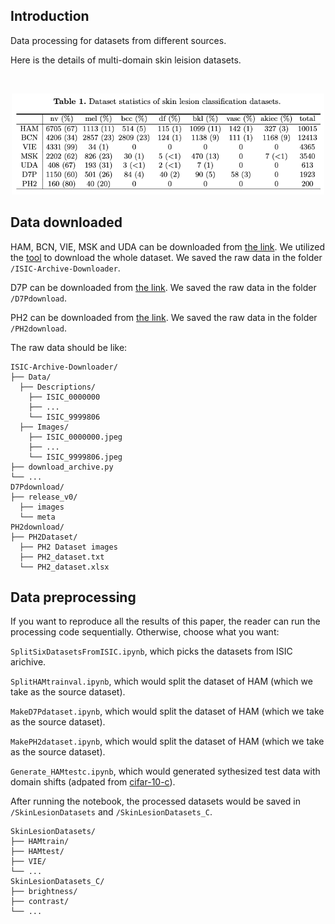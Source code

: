 ## Introduction

Data processing for datasets from different sources.

Here is the details of multi-domain skin leision datasets.

<br/> <div align=center><img src="../figs/datatable.png" width="500px"/></div>


## Data downloaded

HAM, BCN, VIE, MSK and UDA can be downloaded from [the link](https://challenge.isic-archive.com/data/). We utilized the [tool](https://github.com/GalAvineri/ISIC-Archive-Downloader) to download the whole dataset. We saved the raw data in the folder `/ISIC-Archive-Downloader`.

D7P can be downloaded from [the link](https://challenge.isic-archive.com/data/). We saved the raw data in the folder `/D7Pdownload`.

PH2 can be downloaded from [the link](https://challenge.isic-archive.com/data/). We saved the raw data in the folder `/PH2download`.

The raw data should be like:

```
ISIC-Archive-Downloader/
├── Data/
  ├── Descriptions/
    ├── ISIC_0000000
    ├── ...
    └── ISIC_9999806
  ├── Images/
    ├── ISIC_0000000.jpeg
    ├── ...
    └── ISIC_9999806.jpeg
├── download_archive.py
└── ...
D7Pdownload/
├── release_v0/
  ├── images
  └── meta
PH2download/
├── PH2Dataset/
  ├── PH2 Dataset images
  ├── PH2_dataset.txt
  └── PH2_dataset.xlsx
```

## Data preprocessing

If you want to reproduce all the results of this paper, the reader can run the processing code sequentially. Otherwise, choose what you want:

`SplitSixDatasetsFromISIC.ipynb`, which picks the datasets from ISIC arichive.

`SplitHAMtrainval.ipynb`, which would split the dataset of HAM (which we take as the source dataset).

`MakeD7Pdataset.ipynb`, which would split the dataset of HAM (which we take as the source dataset).

`MakePH2dataset.ipynb`, which would split the dataset of HAM (which we take as the source dataset).

`Generate_HAMtestc.ipynb`, which would generated sythesized test data with domain shifts (adpated from [cifar-10-c](https://github.com/hendrycks/robustness)).

After running the notebook, the processed datasets would be saved in `/SkinLesionDatasets` and `/SkinLesionDatasets_C`.

```
SkinLesionDatasets/
├── HAMtrain/
├── HAMtest/
├── VIE/
└── ...
SkinLesionDatasets_C/
├── brightness/
├── contrast/
└── ...
```